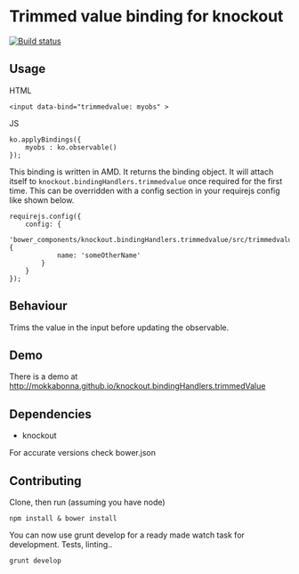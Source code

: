 # Trimmed value binding for knockout

[![Build status](https://travis-ci.org/mokkabonna/knockout.bindingHandlers.trimmedValue.png)](https://travis-ci.org/mokkabonna/knockout.bindingHandlers.trimmedValue)

## Usage

HTML

    <input data-bind="trimmedvalue: myobs" >

JS

    ko.applyBindings({
        myobs : ko.observable()
    });


This binding is written in AMD. It returns the binding object. It will attach itself to `knockout.bindingHandlers.trimmedvalue` once required for the first time. This can be overridden with a config section in your requirejs config like shown below.

```
requirejs.config({
    config: {
        'bower_components/knockout.bindingHandlers.trimmedvalue/src/trimmedvalue': {
            name: 'someOtherName'
        }
    }
});
```

## Behaviour

Trims the value in the input before updating the observable.

## Demo

There is a demo at http://mokkabonna.github.io/knockout.bindingHandlers.trimmedValue

## Dependencies

- knockout

For accurate versions check bower.json

## Contributing

Clone, then run (assuming you have node)

    npm install & bower install

You can now use grunt develop for a ready made watch task for development. Tests, linting..

    grunt develop
